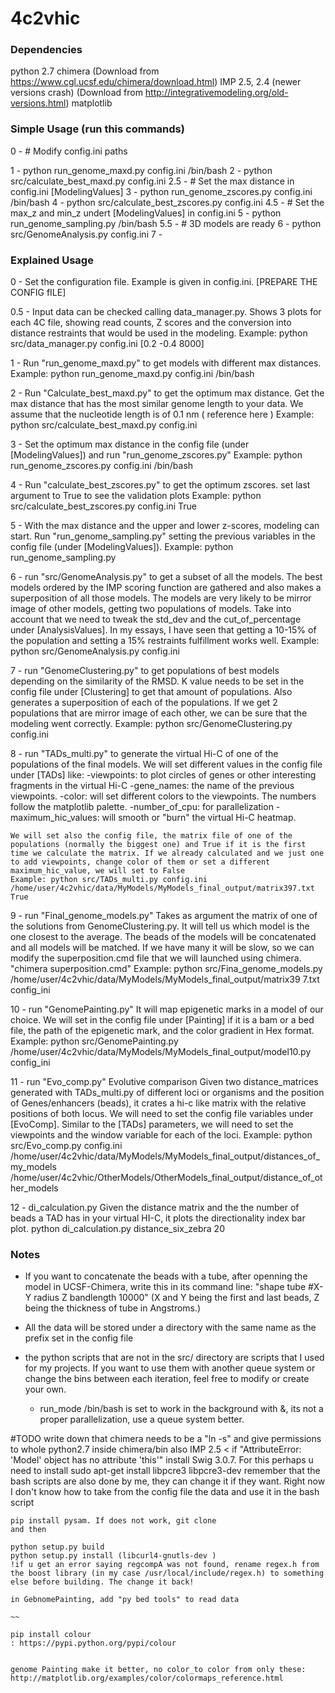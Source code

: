 # 4c2vhic

### Dependencies
python 2.7
chimera (Download from https://www.cgl.ucsf.edu/chimera/download.html)
IMP 2.5, 2.4 (newer versions crash) (Download from http://integrativemodeling.org/old-versions.html)
matplotlib


### Simple Usage (run this commands)
0 - # Modify config.ini paths

1 - python run_genome_maxd.py config.ini /bin/bash
2 - python src/calculate_best_maxd.py config.ini
2.5 - # Set the max distance in config.ini [ModelingValues]
3 - python run_genome_zscores.py config.ini /bin/bash
4 - python src/calculate_best_zscores.py config.ini
4.5 - # Set the max_z and min_z undert [ModelingValues] in config.ini
5 - python run_genome_sampling.py /bin/bash
5.5 - # 3D models are ready
6 - python src/GenomeAnalysis.py config.ini
7 - 

### Explained Usage
0 - Set the configuration file. Example is given in config.ini. [PREPARE THE CONFIG fILE]

0.5 - Input data can be checked calling data_manager.py. Shows 3 plots for each 4C file, showing read counts, Z scores and the conversion into distance restraints that would be used in the modeling.
      Example: python src/data_manager.py config.ini [0.2 -0.4 8000]  

1 - Run "run_genome_maxd.py" to get models with different max distances.
    Example: python run_genome_maxd.py config.ini /bin/bash 

2 - Run "Calculate_best_maxd.py" to get the optimum max distance. Get the max distance that has the most similar genome length to your data. We assume that the nucleotide length is of 0.1 nm ( reference here )
    Example: python src/calculate_best_maxd.py config.ini

3 - Set the optimum max distance in the config file (under [ModelingValues]) and run "run_genome_zscores.py"
    Example: python run_genome_zscores.py config.ini /bin/bash

4 - Run "calculate_best_zscores.py" to get the optimum zscores. set last argument to True to see the validation plots
    Example: python src/calculate_best_zscores.py config.ini True

5 - With the max distance and the upper and lower z-scores, modeling can start. Run "run_genome_sampling.py" setting the previous variables in the config file (under [ModelingValues]).
    Example: python run_genome_sampling.py

6 - run "src/GenomeAnalysis.py" to get a subset of all the models. The best models ordered by the IMP scoring function are gathered and also makes a superposition of all those models. The models are very likely to be mirror image of other models, getting two populations of models.
    Take into account that we need to tweak the std_dev and the cut_of_percentage under [AnalysisValues]. In my essays, I have seen that getting a 10-15% of the population and setting a 15% restraints fulfillment works well. 
    Example: python src/GenomeAnalysis.py config.ini 

7 - run "GenomeClustering.py" to get populations of best models depending on the similarity of the RMSD.
    K value needs to be set in the config file under [Clustering] to get that amount of populations. Also generates a superposition of each of the populations. If we get 2 populations that are mirror image of each other, we can be sure that the modeling went correctly.
    Example: python src/GenomeClustering.py config.ini

8 - run "TADs_multi.py" to generate the virtual Hi-C of one of the populations of the final models. We will set different values in the config file under [TADs] like:
    -viewpoints: to plot circles of genes or other interesting fragments in the virtual Hi-C
    -gene_names: the name of the previous viewpoints.
    -color: will set different colors to the viewpoints. The numbers follow the matplotlib palette.
    -number_of_cpu: for parallelization
    -maximum_hic_values: will smooth or "burn" the virtual Hi-C heatmap.

    We will set also the config file, the matrix file of one of the populations (normally the biggest one) and True if it is the first time we calculate the matrix. If we already calculated and we just one to add viewpoints, change color of them or set a different maximum_hic_value, we will set to False
    Example: python src/TADs_multi.py config.ini /home/user/4c2vhic/data/MyModels/MyModels_final_output/matrix397.txt True
    
9 - run "Final_genome_models.py"
    Takes as argument the matrix of one of the solutions from GenomeClustering.py. It will tell us which model is the one closest to the average. The beads of the models will be concatenated and all models will be matched. If we have many it will be slow, so we can modify the superposition.cmd file that we will launched using chimera. "chimera superposition.cmd" 
    Example: python src/Fina_genome_models.py /home/user/4c2vhic/data/MyModels/MyModels_final_output/matrix39
    7.txt config_ini

10 - run "GenomePainting.py"
    It will map epigenetic marks in a model of our choice. We will set in the config file under [Painting] if it is a bam or a bed file, the path of the epigenetic mark, and the color gradient in Hex format.
    Example: python src/GenomePainting.py /home/user/4c2vhic/data/MyModels/MyModels_final_output/model10.py config_ini

11 - run "Evo_comp.py" Evolutive comparison
    Given two distance_matrices generated with TADs_multi.py of different loci or organisms and the position of Genes/enhancers (beads), it crates a hi-c like matrix with the relative positions of both locus. We will need to set the config file variables under [EvoComp]. Similar to the [TADs] parameters, we will need to set the viewpoints and the window variable for each of the loci.
    Example: python src/Evo_comp.py config.ini /home/user/4c2vhic/data/MyModels/MyModels_final_output/distances_of_my_models /home/user/4c2vhic/OtherModels/OtherModels_final_output/distance_of_other_models

12 - di_calculation.py
    Given the distance matrix and the the number of beads a TAD has in your virtual HI-C, it plots the directionality index bar plot.
    python di_calculation.py distance_six_zebra 20

### Notes

- If you want to concatenate the beads with a tube, after openning the model in UCSF-Chimera, write this in its command line: "shape tube #X-Y radius Z bandlength 10000" (X and Y being the first and last beads, Z being the thickness of tube in Angstroms.)

- All the data will be stored under a directory with the same name as the prefix set in the config file
- the python scripts that are not in the src/ directory are scripts that I used for my projects. If you want to use them with another queue system or change the bins between each iteration, feel free to modify or create your own.
    * run_mode /bin/bash is set to work in the background with &, its not a proper parallelization, use a queue system better.

#TODO
    write down that chimera needs to be a "ln -s" and give permissions to whole python2.7 inside chimera/bin also
    IMP 2.5 <
    if "AttributeError: 'Model' object has no attribute 'this'"
    install Swig 3.0.7. For this perhaps u need to install sudo apt-get install libpcre3 libpcre3-dev
    remember that the bash scripts are also done by me, they can change it if they want. Right now I don't know how to take from the config file the data and use it in the bash script

    pip install pysam. If does not work, git clone 
    and then 

    python setup.py build
    python setup.py install (libcurl4-gnutls-dev )
    !if u get an error saying regcompA was not found, rename regex.h from the boost library (in my case /usr/local/include/regex.h) to something else before building. The change it back!

    in GebnomePainting, add "py bed tools" to read data

    ~~

    pip install colour
    : https://pypi.python.org/pypi/colour


    genome Painting make it better, no color_to color from only these:
    http://matplotlib.org/examples/color/colormaps_reference.html
